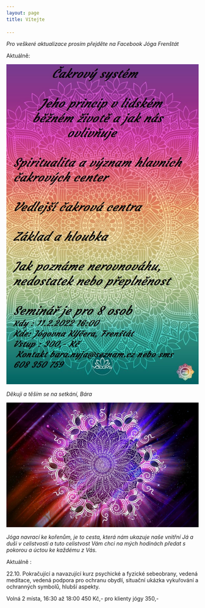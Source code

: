 ```yaml
---
layout: page
title: Vítejte

---
```

_Pro veškeré aktualizace prosím přejděte na Facebook Jóga Frenštát_

Aktuálně:

![](/uploads/11043_0.jpg)

_Děkuji a těším se na setkání, Bára_

![](/uploads/475a86c222a27e6637707ee65bb69f2d.jpg)

_Jóga navrací ke kořenům, je to cesta, která nám ukazuje naše vnitřní Já a duši v celistvosti a tuto celistvost Vám chci na mých hodinách předat s pokorou a úctou ke každému z Vás._

Aktuálně :

22\.10. Pokračující a navazující kurz psychické a fyzické sebeobrany, vedená meditace, vedená podpora pro ochranu obydlí, situační ukázka vykuřování a ochranných symbolů, hlubší aspekty.

Volná 2 místa, 16:30 až 18:00 450 Kč,- pro klienty jógy 350,-